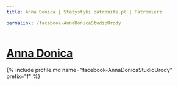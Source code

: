 ```yaml
---
title: Anna Donica | Statystyki patronite.pl | Patromierz

permalink: /facebook-AnnaDonicaStudioUrody
---
```


# [Anna Donica](https://patronite.pl/facebook-AnnaDonicaStudioUrody)

{% include profile.md name="facebook-AnnaDonicaStudioUrody" prefix="f" %}
